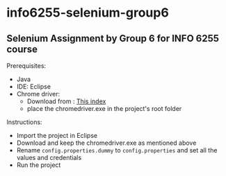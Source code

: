 # info6255-selenium-group6
## Selenium Assignment by Group 6 for INFO 6255 course

Prerequisites:
- Java
- IDE: Eclipse
- Chrome driver: 
	- Download from : [This index](http://chromedriver.storage.googleapis.com/index.html)  
	- place the chromedriver.exe in the project's root folder
	
Instructions:
- Import the project in Eclipse
- Download and keep the chromedriver.exe as mentioned above
- Rename `config.properties.dummy` to `config.properties` and set all the values and credentials
- Run the project